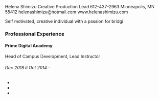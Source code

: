 <!DOCTYPE html>
<html>
<head>
  <meta charset="utf-8">
  <meta name="viewport" content="width= device-width">
  <title>Scott Bromander Resume</title>
</head>
<body>
  <div>
<hl>Helena Shimizu 
Creative Production Lead
612-437-2963
Minneapolis, MN 55412
helenashimizu@hotmail.com
www.helenashimizu.com </hl>
<p>Self motivated, creative individual with a passion for bridgi
</div>
<div class="exp-header">
<h3>Professional Experience</h3>
</div>
<div>
<h4>Prime Digital Academy</h4>
<hS>Head of Campus Development, Lead Instructor</hS>
<h6>Dec 2018 II Oct 2014 - </h6>
<ul>
<li></li>
<li></li>
<li></li>
</ul>
